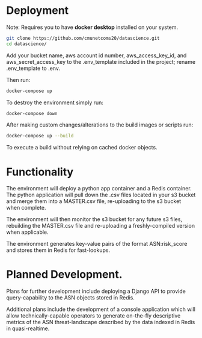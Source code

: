 # Deployment

Note: Requires you to have **docker desktop** installed on your system.

```bash
git clone https://github.com/cmunetcoms20/datascience.git
cd datascience/
```
Add your bucket name, aws account id number, aws_access_key_id, and aws_secret_access_key to the .env_template included in the project; rename .env_template to .env. 

Then run:  

```bash
docker-compose up
```

To destroy the environment simply run:  

```bash
docker-compose down
```

After making custom changes/alterations to the build images or scripts run:  
```bash 
docker-compose up --build
```
To execute a build without relying on cached docker objects.  


# Functionality

The environment will deploy a python app container and a Redis container. The python application will pull down the .csv files located in your s3 bucket and merge them into a MASTER.csv file, re-uploading to the s3 bucket when complete.  

The environment will then monitor the s3 bucket for any future s3 files, rebuilding the MASTER.csv file and re-uploading a freshly-compiled version when applicable. 

The environment generates key-value pairs of the format ASN:risk_score and stores them in Redis for fast-lookups. 

# Planned Development. 

Plans for further development include deploying a Django API to provide query-capability to the ASN objects stored in Redis. 

Additional plans include the development of a console application which will allow technically-capable operators to generate on-the-fly descriptive metrics of the ASN threat-landscape described by the data indexed in Redis in quasi-realtime.  





